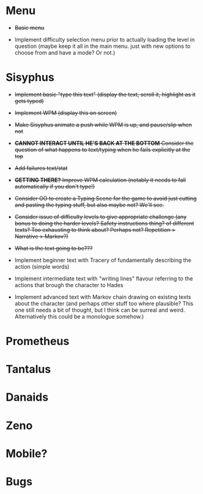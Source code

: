 # Menu

- ~~Basic menu~~

- Implement difficulty selection menu prior to actually loading the level in question (maybe keep it all in the main menu. just with new options to choose from and have a mode? Or not.)

# Sisyphus

- ~~Implement basic "type this text" (display the text, scroll it, highlight as it gets typed)~~
- ~~Implement WPM (display this on screen)~~
- ~~Make Sisyphus animate a push while WPM is up, and pause/slip when not~~
- ~~__CANNOT INTERACT UNTIL HE'S BACK AT THE BOTTOM__ Consider the question of what happens to text/typing when he fails explicitly at the top~~
- ~~Add failures text/stat~~
- ~~__GETTING THERE?__ Improve WPM calculation (notably it needs to fall automatically if you don't type!)~~
- ~~Consider OO to create a Typing Scene for the game to avoid just cutting and pasting the typing stuff, but also maybe not? We'll see.~~
- ~~Consider issue of difficulty levels to give appropriate challenge (any bonus to doing the harder levels? Safety instructions thing? of different texts? Too exhausting to think about? Perhaps not? Repetition > Narrative > Markov?)~~
- ~~What is the text going to be???~~

- Implement beginner text with Tracery of fundamentally describing the action (simple words)
- Implement intermediate text with "writing lines" flavour referring to the actions that brough the character to Hades
- Implement advanced text with Markov chain drawing on existing texts about the character (and perhaps other stuff too where plausible? This one still needs a bit of thought, but I think can be surreal and weird. Alternatively this could be a monologue somehow.)

# Prometheus

# Tantalus

# Danaids

# Zeno

# Mobile?

# Bugs
